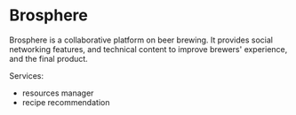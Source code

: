 # Brosphere

Brosphere is a collaborative platform on beer brewing. It provides social networking features, and technical content to improve brewers' experience, and the final product.

Services:
- resources manager
- recipe recommendation